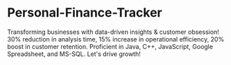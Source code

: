 # Personal-Finance-Tracker
Transforming businesses with data-driven insights &amp; customer obsession! 30% reduction in analysis time, 15% increase in operational efficiency, 20% boost in customer retention. Proficient in Java, C++, JavaScript, Google Spreadsheet, and MS-SQL. Let's drive growth!
